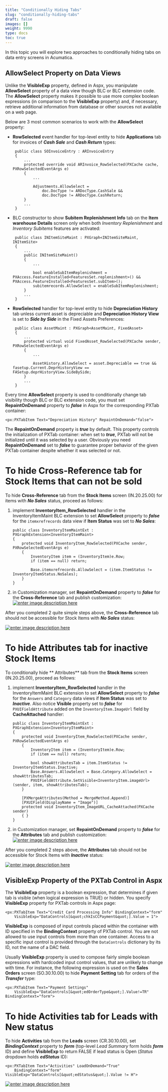 ```yaml
---
title: "Conditionally Hiding Tabs"
slug: "conditionally-hiding-tabs"
draft: false
images: []
weight: 9990
type: docs
toc: true
---
```


In this topic you will explore two approaches to conditionally hiding tabs on data entry screens in Acumatica.

## AllowSelect Property on Data Views
Unlike the **VisibleExp** property, defined in Aspx, you manipulate **AllowSelect** property of a data view though BLC or BLC extension code. The **AllowSelect** property makes it possible to use more complex boolean expressions (in comparison to the **VisibleExp** property) and, if necessary, retrieve additional information from database or other sources not available on a web page.

Below are 3 most common scenarios to work with the **AllowSelect** property:

 - **RowSelected** event handler for top-level entity to hide **Applications** tab for invoices of ***Cash Sale*** and ***Cash Return*** types:

        public class SOInvoiceEntry : ARInvoiceEntry
        {
            ...
            protected override void ARInvoice_RowSelected(PXCache cache, PXRowSelectedEventArgs e)
            {
                ...

                Adjustments.AllowSelect =
                    doc.DocType != ARDocType.CashSale &&
                    doc.DocType != ARDocType.CashReturn;
            }
            ...
        }

 - BLC constructor to show **Subitem Replenishment Info** tab on the **Item warehouse Details** screen only when both *Inventory Replenishment* and *Inventory Subitems* features are activated:

        public class INItemSiteMaint : PXGraph<INItemSiteMaint, INItemSite>
        {
            ...
            public INItemSiteMaint()
            {
                ...        

                bool enableSubItemReplenishment = PXAccess.FeatureInstalled<FeaturesSet.replenishment>() && PXAccess.FeatureInstalled<FeaturesSet.subItem>();
                subitemrecords.AllowSelect = enableSubItemReplenishment;
            }
            ...
        }

 - **RowSelected** handler for top-level entity to hide **Depreciation History** tab unless  current asset is depreciable and **Depreciation History View** is set to ***Side by Side*** in the Fixed Assets Preferences:

        public class AssetMaint : PXGraph<AssetMaint, FixedAsset>
        {
            ...
            protected virtual void FixedAsset_RowSelected(PXCache sender, PXRowSelectedEventArgs e)
            {
                ...

                AssetHistory.AllowSelect = asset.Depreciable == true && fasetup.Current.DeprHistoryView == FASetup.deprHistoryView.SideBySide;
            }
            ...
        }

Every time **AllowSelect** property is used to conditionally change tab visibility though BLC or BLC extension code, you must set **RepaintOnDemand** property to ***false*** in Aspx for the corresponding PXTab container:

    <px:PXTabItem Text="Depreciation History" RepaintOnDemand="false">

The **RepaintOnDemand** property is ***true*** by default. This property controls the initialization of PXTab container: when set to ***true***, PXTab will not be initialized until it was selected by a user. Obviously you need **RepaintOnDemand** set to ***false*** to guarantee proper behavior of the given PXTab container despite whether it was selected or not.

# To hide Cross-Reference tab for Stock Items that can not be sold #

To hide **Cross-Reference** tab from the **Stock Items** screen (IN.20.25.00) for items with ***No Sales*** status, proceed as follows:

 1. implement **InventoryItem_RowSelected** handler in the InventoryItemMaint BLC extension to set **AllowSelect** property to ***false*** for the `itemxrefrecords` data view if **Item Status** was set to ***No Sales***:

        public class InventoryItemMaintExt : PXGraphExtension<InventoryItemMaint>
        {
            protected void InventoryItem_RowSelected(PXCache sender, PXRowSelectedEventArgs e)
            {
                InventoryItem item = (InventoryItem)e.Row;
                if (item == null) return;

                Base.itemxrefrecords.AllowSelect = (item.ItemStatus != InventoryItemStatus.NoSales);
            }
        }

 2. in Customization manager, set **RepaintOnDemand** property to ***false*** for the **Cross-Reference** tab and publish customization:
    [![enter image description here][1]][1]

After you completed 2 quite simple steps above, the **Cross-Reference** tab should not be accessible for Stock Items with ***No Sales*** status:

[![enter image description here][2]][2]

# To hide Attributes tab for inactive Stock Items #

To conditionally hide ** Attributes** tab from the **Stock Items** screen (IN.20.25.00), proceed as follows:

 1. implement **InventoryItem_RowSelected** handler in the InventoryItemMaint BLC extension to set **AllowSelect** property to ***false*** for the `Answers` and `Category` data views if **Item Status** was set to ***Inactive***. Also notice **Visible** property set to ***false*** for `PXUIFieldAttribute` added on the `InventoryItem.ImageUrl` field by **CacheAttached** handler:

        public class InventoryItemMaintExt : PXGraphExtension<InventoryItemMaint>
        {
            protected void InventoryItem_RowSelected(PXCache sender, PXRowSelectedEventArgs e)
            {
                InventoryItem item = (InventoryItem)e.Row;
                if (item == null) return;

                bool showAttributesTab = item.ItemStatus != InventoryItemStatus.Inactive;
                Base.Answers.AllowSelect = Base.Category.AllowSelect = showAttributesTab;
                PXUIFieldAttribute.SetVisible<InventoryItem.imageUrl>(sender, item, showAttributesTab);
            }

            [PXMergeAttributes(Method = MergeMethod.Append)]
            [PXUIField(DisplayName = "Image")]
            protected void InventoryItem_ImageURL_CacheAttached(PXCache sender)
            { }
        }

 2. in Customization manager, set **RepaintOnDemand** property to ***false*** for the **Attributes** tab and publish customization:
    [![enter image description here][3]][3]

After you completed 2 steps above, the **Attributes** tab should not be accessible for Stock Items with ***Inactive*** status:

[![enter image description here][4]][4]


  [1]: https://i.stack.imgur.com/d5YjC.png
  [2]: https://i.stack.imgur.com/M5wdG.png
  [3]: https://i.stack.imgur.com/QAhmT.png
  [4]: https://i.stack.imgur.com/hY7v0.png

## VisibleExp Property of the PXTab Control in Aspx
The **VisibleExp** property is a boolean expression, that determines if given tab is visible (when logical expression is TRUE) or hidden. You specify **VisibleExp** property for PXTab controls in Aspx page:

    <px:PXTabItem Text="Credit Card Processing Info" BindingContext="form" 
        VisibleExp="DataControls[&quot;chkIsCCPayment&quot;].Value = 1">

**VisibleExp** is composed of input controls placed within the container with ID specified in the **BindingContext** property of PXTab control. You are not allowed to use input controls from more than one container. Access to a specific input control is provided through the `DataControls` dictionary by its ID, not the name of a DAC field.

Usually **VisibleExp** property is used to compose fairly simple boolean expressions with hardcoded input control values, that are unlikely to change with time. For instance, the following expression is used on the **Sales Orders** screen (SO.30.10.00) to hide **Payment Setting** tab for orders of the ***Transfer*** type:

    <px:PXTabItem Text="Payment Settings" 
        VisibleExp="DataControls[&quot;edOrderType&quot;].Value!=TR" BindingContext="form">


# To hide Activities tab for Leads with New status #

To hide **Activities** tab from the **Leads** screen (CR.30.10.00), set ***BindingContext*** property to ***form*** (top-level *Lead Summary* form holds ***form*** ID) and define **VisibleExp** to return FALSE if lead status is Open (*Status* dropdown holds ***edStatus*** ID):

    <px:PXTabItem Text="Activities" LoadOnDemand="True" 
        BindingContext="form" VisibleExp="DataControls[&quot;edStatus&quot;].Value != H">

[![enter image description here][1]][1]


  [1]: https://i.stack.imgur.com/qlAkg.png

